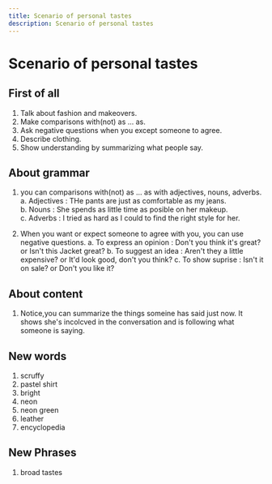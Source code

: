 ```yaml
---
title: Scenario of personal tastes
description: Scenario of personal tastes
---
```


# Scenario of personal tastes

## First of all

1. Talk about fashion and makeovers.  
2. Make comparisons with(not) as ... as.  
3. Ask negative questions when you except someone to agree.  
4. Describe clothing.  
5. Show understanding by summarizing what people say.

## About grammar

1. you can comparisons with(not) as ... as with adjectives, nouns, adverbs.
    a. Adjectives : THe pants are just as comfortable as my jeans.  
    b. Nouns : She spends as little time as posible on her makeup.  
    c. Adverbs : I tried as hard as I could to find the right style for her.

2. When you want or expect someone to agree with you, you can use negative questions.
    a. To express an opinion : Don't you think it's great? or Isn't this Jacket great?
    b. To suggest an idea : Aren't they a little expensive? or It'd look good, don't you think?
    c. To show suprise : Isn't it on sale? or Don't you like it?

## About content

1. Notice,you can summarize the things someine has said just now. It shows she's incolcved in the conversation and is following what someone is saying.

## New words

1. scruffy
2. pastel shirt
3. bright
4. neon
5. neon green
6. leather
7. encyclopedia

## New Phrases

1. broad tastes
